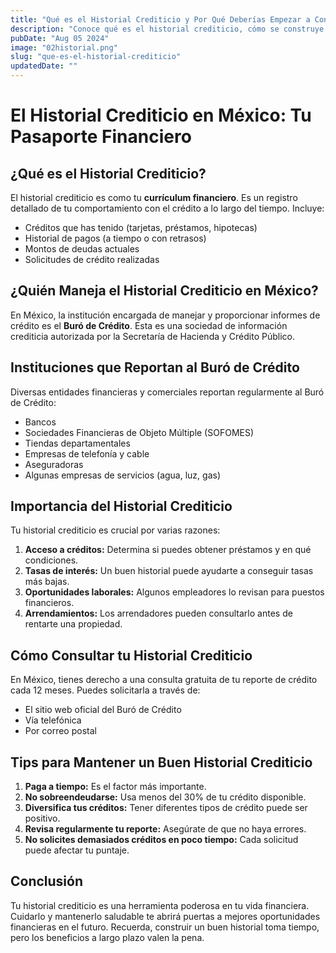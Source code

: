 ```yaml
---
title: "Qué es el Historial Crediticio y Por Qué Deberías Empezar a Construirlo"
description: "Conoce qué es el historial crediticio, cómo se construye y por qué es crucial para tu bienestar financiero."
pubDate: "Aug 05 2024"
image: "02historial.png"
slug: "que-es-el-historial-crediticio"
updatedDate: ""
---
```


# El Historial Crediticio en México: Tu Pasaporte Financiero

## ¿Qué es el Historial Crediticio?

El historial crediticio es como tu **currículum financiero**. Es un registro detallado de tu comportamiento con el crédito a lo largo del tiempo. Incluye:

- Créditos que has tenido (tarjetas, préstamos, hipotecas)
- Historial de pagos (a tiempo o con retrasos)
- Montos de deudas actuales
- Solicitudes de crédito realizadas

## ¿Quién Maneja el Historial Crediticio en México?

En México, la institución encargada de manejar y proporcionar informes de crédito es el **Buró de Crédito**. Esta es una sociedad de información crediticia autorizada por la Secretaría de Hacienda y Crédito Público.

## Instituciones que Reportan al Buró de Crédito

Diversas entidades financieras y comerciales reportan regularmente al Buró de Crédito:

- Bancos
- Sociedades Financieras de Objeto Múltiple (SOFOMES)
- Tiendas departamentales
- Empresas de telefonía y cable
- Aseguradoras
- Algunas empresas de servicios (agua, luz, gas)

## Importancia del Historial Crediticio

Tu historial crediticio es crucial por varias razones:

1. **Acceso a créditos:** Determina si puedes obtener préstamos y en qué condiciones.
2. **Tasas de interés:** Un buen historial puede ayudarte a conseguir tasas más bajas.
3. **Oportunidades laborales:** Algunos empleadores lo revisan para puestos financieros.
4. **Arrendamientos:** Los arrendadores pueden consultarlo antes de rentarte una propiedad.

## Cómo Consultar tu Historial Crediticio

En México, tienes derecho a una consulta gratuita de tu reporte de crédito cada 12 meses. Puedes solicitarla a través de:

- El sitio web oficial del Buró de Crédito
- Vía telefónica
- Por correo postal

## Tips para Mantener un Buen Historial Crediticio

1. **Paga a tiempo:** Es el factor más importante.
2. **No sobreendeudarse:** Usa menos del 30% de tu crédito disponible.
3. **Diversifica tus créditos:** Tener diferentes tipos de crédito puede ser positivo.
4. **Revisa regularmente tu reporte:** Asegúrate de que no haya errores.
5. **No solicites demasiados créditos en poco tiempo:** Cada solicitud puede afectar tu puntaje.

## Conclusión

Tu historial crediticio es una herramienta poderosa en tu vida financiera. Cuidarlo y mantenerlo saludable te abrirá puertas a mejores oportunidades financieras en el futuro. Recuerda, construir un buen historial toma tiempo, pero los beneficios a largo plazo valen la pena.
